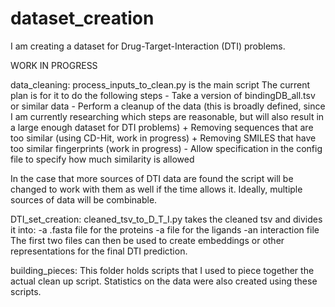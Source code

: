 # dataset_creation
I am creating a dataset for Drug-Target-Interaction (DTI) problems.

WORK IN PROGRESS

data_cleaning:
process_inputs_to_clean.py is the main script
The current plan is for it to do the following steps
	- Take a version of bindingDB_all.tsv or similar data 
	- Perform a cleanup of the data 
	(this is broadly defined, since I am currently researching which steps are reasonable, but will also result in a large enough dataset for DTI problems)
		+ Removing sequences that are too similar (using CD-Hit, work in progress)
		+ Removing SMILES that have too similar fingerprints (work in progress)
	- Allow specification in the config file to specify how much similarity is allowed
	
In the case that more sources of DTI data are found the script will be changed to work with them as well if the time allows it.
Ideally, multiple sources of data will be combinable.


DTI_set_creation:
cleaned_tsv_to_D_T_I.py takes the cleaned tsv and divides it into:
	-a .fasta file for the proteins
	-a file for the ligands
	-an interaction file 
The first two files can then be used to create embeddings or other representations for the final DTI prediction. 

building_pieces:
This folder holds scripts that I used to piece together the actual clean up script. 
Statistics on the data were also created using these scripts.
